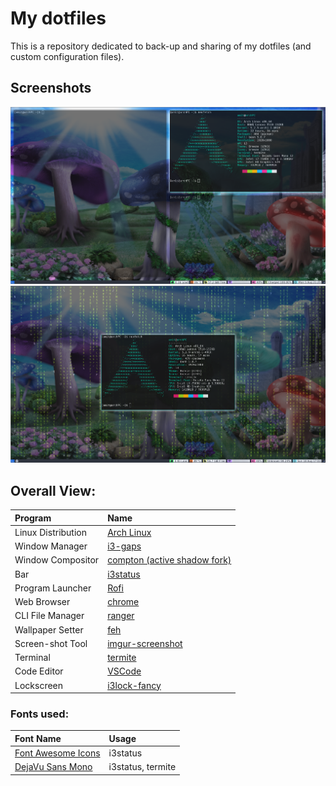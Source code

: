 # My dotfiles
This is a repository dedicated to back-up and sharing of my dotfiles (and custom configuration files).

## Screenshots
![Desktop](https://github.com/BigB00st/Dotfiles/blob/master/.dotfiles/.screenshots/desktop.png)
![CMatrixDesktop](https://github.com/BigB00st/Dotfiles/blob/master/.dotfiles/.screenshots/cmatrixdesktop.png)

## Overall View:
| Program | Name |
| :--- | :--- |
| Linux Distribution | [Arch Linux](https://www.archlinux.org/) |
| Window Manager | [i3-gaps](https://github.com/Airblader/i3) |
| Window Compositor | [compton (active shadow fork)](https://github.com/jorchube/compton)
| Bar | [i3status](https://i3wm.org/i3status/) |
| Program Launcher | [Rofi](https://github.com/davatorium/rofi) |
| Web Browser | [chrome](https://www.google.com/intl/iw_il/chrome/) |
| CLI File Manager | [ranger](https://github.com/ranger/ranger) |
| Wallpaper Setter | [feh](https://github.com/derf/feh) |
| Screen-shot Tool | [imgur-screenshot](https://github.com/jomo/imgur-screenshot)|
| Terminal | [termite](https://github.com/jwilm/alacritty) |
| Code Editor | [VSCode](https://code.visualstudio.com/) |
| Lockscreen | [i3lock-fancy](https://github.com/meskarune/i3lock-fancy) |

### Fonts used:
| Font Name | Usage |
| :--- | :---- |
| [Font Awesome Icons](https://fontawesome.com/cheatsheet) | i3status |
| [DejaVu Sans Mono](https://dejavu-fonts.github.io/) | i3status, termite |


